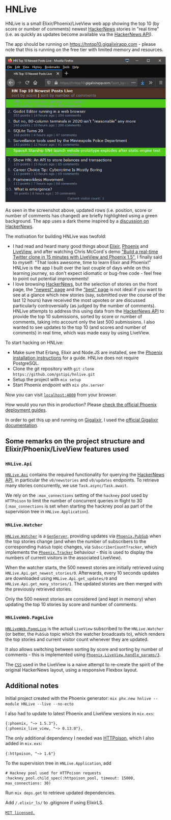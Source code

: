 # HNLive

HNLive is a small Elixir/Phoenix/LiveView web app showing the top 10 (by score or number of comments) newest [HackerNews](https://news.ycombinator.com/) stories in "real time" (i.e. as quickly as updates become available via the [HackerNews API](https://github.com/HackerNews/API)).

The app should be running on https://hntop10.gigalixirapp.com - please note that this is running on the free tier with limited memory and resources.

![A screenshot of the HNLive app, showing the top 10 newest HN posts sorted by score](screenshot1.png)

As seen in the screenshot above, updated rows (i.e. position, score or number of comments has changed) are briefly highlighted using a green background. The app uses a dark theme inspired by a [discussion on HackerNews](https://news.ycombinator.com/item?id=23197966). 

The motivation for building HNLive was twofold:
  * I had read and heard many good things about [Elixir](https://elixir-lang.org/), [Phoenix](https://www.phoenixframework.org/) and [LiveView](https://hexdocs.pm/phoenix_live_view/Phoenix.LiveView.html), and after watching Chris McCord`s demo ["Build a real-time Twitter clone in 15 minutes with LiveView and Phoenix 1.5"](https://www.youtube.com/watch?v=MZvmYaFkNJI), I finally said to myself: "That looks awesome, time to learn Elixir and Phoenix!" HNLive is the app I built over the last couple of days while on this learning journey, so don't expect idiomatic or bug-free code - feel free to point out potential improvements!
  * I love browsing [HackerNews](https://news.ycombinator.com/), but the selection of stories on the front page, the ["newest" page](https://news.ycombinator.com/newest) and the ["best" page](https://news.ycombinator.com/best) is not ideal if you want to see at a glance which new stories (say, submitted over the course of the last 12 hours) have received the most upvotes or are discussed particularly controversially (as judged by the number of comments). HNLive attempts to address this using data from the [HackerNews API](https://github.com/HackerNews/API) to provide the top 10 submissions, sorted by score or number of comments, taking into account only the last 500 submissions. I also wanted to see updates to the top 10 (and scores and number of comments) in real time, which was made easy by using LiveView. 

To start hacking on HNLive:

  * Make sure that Erlang, Elixir and Node.JS are installed, see the [Phoenix installation instructions](https://hexdocs.pm/phoenix/installation.html) for a guide. HNLive does not require PostgreSQL.
  * Clone the git repository with `git clone https://github.com/gstipi/hnlive.git`
  * Setup the project with `mix setup`
  * Start Phoenix endpoint with `mix phx.server`

Now you can visit [`localhost:4000`](http://localhost:4000) from your browser.

How would you run this in production? Please [check the official Phoenix deployment guides](https://hexdocs.pm/phoenix/deployment.html).

In order to get this up and running on [Gigalixir](https://www.gigalixir.com/), I used the [official Gigalixir documentation](https://gigalixir.readthedocs.io/en/latest/index.html).

## Some remarks on the project structure and Elixir/Phoenix/LiveView features used


### `HNLive.Api`

[`HNLive.Api`](lib/hnlive/api.ex) contains the required functionality for querying the [HackerNews API](https://github.com/HackerNews/API), in particular the `v0/newstories` and `v0/updates` endpoints. To retrieve many stories concurrently, we use `Task.async/Task.await`. 

We rely on the `:max_connections` setting of the `hackney` pool used by `HTTPoison` to limit the number of concurrent queries in flight to 30 (`:max_connections` is set when starting the hackney pool as part of the supervision tree in `HNLive.Application`).


### `HNLive.Watcher`

[`HNLive.Watcher`](lib/hnlive/watcher.ex) is a [`GenServer`](https://hexdocs.pm/elixir/GenServer.html), providing updates via [`Phoenix.PubSub`](https://hexdocs.pm/phoenix_pubsub/Phoenix.PubSub.html) when the top stories change (and when the number of subscribers to the corresponding `PubSub` topic changes, via `SubscriberCountTracker`, which implements the [`Phoenix.Tracker`](https://hexdocs.pm/phoenix_pubsub/Phoenix.Tracker.html) behaviour - this is used to display the numbers of current visitors in the associated LiveView). 

When the watcher starts, the 500 newest stories are initially retrieved using `HNLive.Api.get_newest_stories/0`. Afterwards, every 10 seconds updates are downloaded using `HNLive.Api.get_updates/0` and `HNLive.Api.get_many_stories/1`. The updated stories are then merged with the previously retrieved stories. 

Only the 500 newest stories are considered (and kept in memory) when updating the top 10 stories by score and number of comments.  

### `HNLiveWeb.PageLive`

[`HNLiveWeb.PageLive`](lib/hnlive_web/live/page_live.ex) is the actual `LiveView` subscribed to the `HNLive.Watcher` (or better, the `PubSub` topic which the watcher broadcasts to), which renders the top stories and current visitor count whenever they are updated. 

It also allows switching between sorting by score and sorting by number of comments - this is implemented using [`Phoenix.LiveView.handle_params/3`](https://hexdocs.pm/phoenix_live_view/Phoenix.LiveView.html#module-handle_params-3).

The [`CSS`](assets/css/app.scss) used in the LiveView is a naive attempt to re-create the spirit of the original HackerNews layout, using a responsive Flexbox layout. 

## Additional notes

Initial project created with the Phoenix generator: `mix phx.new hnlive --module HNLive --live --no-ecto`

I also had to update to latest Phoenix and LiveView versions in `mix.exs`:

``` 
{:phoenix, "~> 1.5.3"},
{:phoenix_live_view, "~> 0.13.0"},
```

The only additional dependency I needed was [HTTPoison](https://hexdocs.pm/httpoison/HTTPoison.html), which I also added in `mix.exs`:

`{:httpoison, "~> 1.6"}`

To the supervision tree in `HNLive.Application`, add 

```
# Hackney pool used for HTTPoison requests
:hackney_pool.child_spec(:httpoison_pool, timeout: 15000, max_connections: 30)
```

Run `mix deps.get` to retrieve updated dependencies.

Add `/.elixir_ls/` to .gitignore if using ElixirLS.

[`MIT licensed.`](LICENSE)
